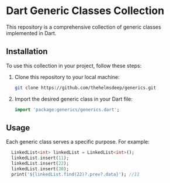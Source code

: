 
# Dart Generic Classes Collection

This repository is a comprehensive collection of generic classes implemented in Dart.


## Installation

To use this collection in your project, follow these steps:



1. Clone this repository to your local machine:

    ```sh
    git clone https://github.com/thehelmsdeep/generics.git
    ```
2. Import the desired generic class in your Dart file:

    ```dart
    import 'package:generics/generics.dart';
    ```
## Usage

Each generic class serves a specific purpose. For example:

```dart
  LinkedList<int> linkedList = LinkedList<int>();
  linkedList.insert(11);
  linkedList.insert(22);
  linkedList.insert(30);
  print('${linkedList.find(22)?.prev?.data}'); //11
```
